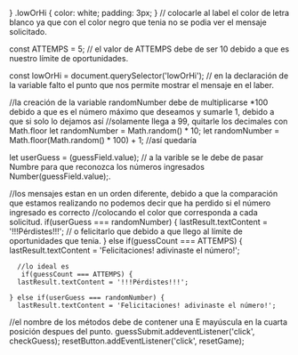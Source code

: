  }
 .lowOrHi {
        color: white;
        padding: 3px;
      } // colocarle al label el color de letra blanco ya que con el color negro que tenia no se podia ver el mensaje solicitado.
      
 const ATTEMPS = 5;  // el valor de ATTEMPS debe de ser 10 debido a que es nuestro límite de oportunidades.
 
 const lowOrHi = document.querySelector('lowOrHi'); // en la declaración de la variable falto el punto que nos permite mostrar el mensaje en el laber.
 
 //la creación de la variable randomNumber debe de multiplicarse *100 debido a que es el número máximo que deseamos y sumarle 1, debido a que si solo lo dejamos así
 //solamente llega a 99, quitarle los decimales con Math.floor
  let randomNumber = Math.random() * 10;
   let randomNumber = Math.floor(Math.random() * 100) + 1; //así quedaría
   
 let userGuess = (guessField.value); // a la varible se le debe de pasar Numbre para que reconozca los números ingresados Number(guessField.value);.

//los mensajes estan en un orden diferente, debido a que la comparación que estamos realizando no podemos decir que ha perdido si el número ingresado es correcto
//colocando el color que corresponda a cada solicitud.
if(userGuess === randomNumber) {
      lastResult.textContent = '!!!Pérdistes!!!';
 // o felicitarlo que debido a que llego al límite de oportunidades que tenia.
    } else if(guessCount === ATTEMPS) {
      lastResult.textContent = 'Felicitaciones! adivinaste el número!';
      
      //lo ideal es
       if(guessCount === ATTEMPS) { 
      lastResult.textContent = '!!!Pérdistes!!!';

    } else if(userGuess === randomNumber) { 
      lastResult.textContent = 'Felicitaciones! adivinaste el número!';
      
//el nombre de los métodos debe de contener una E mayúscula en la cuarta posición despues del punto.
guessSubmit.addeventListener('click', checkGuess);
resetButton.addEventListener('click', resetGame);
      
      
  
 
     
